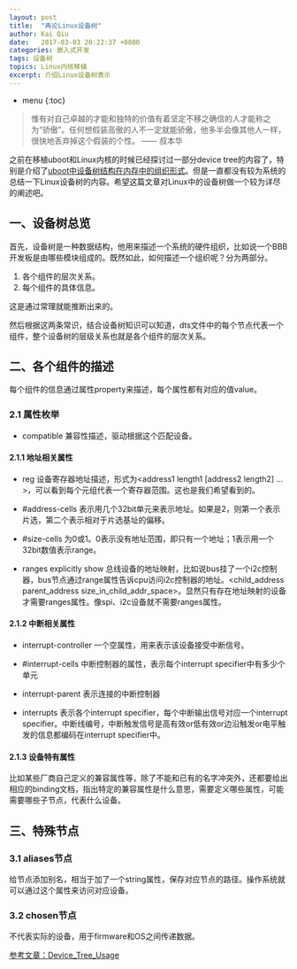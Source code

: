 ```yaml
---
layout: post
title:  "再论Linux设备树"
author: Kai Qiu
date:   2017-03-03 20:22:37 +0800
categories: 嵌入式开发
tags: 设备树
topics: Linux内核移植
excerpt: 介绍Linux设备树表示
---
```


* menu
{:toc}

> 惟有对自己卓越的才能和独特的价值有着坚定不移之确信的人才能称之为“骄傲”。任何想假装高傲的人不一定就能骄傲，他多半会像其他人一样，很快地丢弃掉这个假装的个性。 —— 叔本华

之前在移植uboot和Linux内核的时候已经探讨过一部分device tree的内容了，特别是介绍了[uboot中设备树结构在内存中的组织形式](/2016/12/28/uboot设备树-解析过程)。但是一直都没有较为系统的总结一下Linux设备树的内容。希望这篇文章对Linux中的设备树做一个较为详尽的阐述吧。

## 一、设备树总览

首先，设备树是一种数据结构，他用来描述一个系统的硬件组织，比如说一个BBB开发板是由哪些模块组成的。既然如此，如何描述一个组织呢？分为两部分。

1. 各个组件的层次关系。
2. 每个组件的具体信息。

这是通过常理就能推断出来的。

然后根据这两条常识，结合设备树知识可以知道，dts文件中的每个节点代表一个组件，整个设备树的层级关系也就是各个组件的层次关系。

## 二、各个组件的描述

每个组件的信息通过属性property来描述，每个属性都有对应的值value。

### 2.1 属性枚举

- compatible
  兼容性描述，驱动根据这个匹配设备。

#### 2.1.1 地址相关属性

- reg
  设备寄存器地址描述，形式为<address1 length1 [address2 length2] ... >，可以看到每个元组代表一个寄存器范围。这也是我们希望看到的。
  
- #address-cells
  表示用几个32bit单元来表示地址。如果是2，则第一个表示片选，第二个表示相对于片选基址的偏移。

- #size-cells
  为0或1。0表示没有地址范围，即只有一个地址；1表示用一个32bit数值表示range。

- ranges
  explicitly show 总线设备的地址映射，比如说bus挂了一个i2c控制器，bus节点通过range属性告诉cpu访问i2c控制器的地址。<child\_address parent\_address size\_in\_child\_addr\_space>。显然只有存在地址映射的设备才需要ranges属性。像spi、i2c设备就不需要ranges属性。

#### 2.1.2 中断相关属性

- interrupt-controller
  一个空属性，用来表示该设备接受中断信号。
  
- #interrupt-cells
  中断控制器的属性，表示每个interrupt specifier中有多少个单元
  
- interrupt-parent
  表示连接的中断控制器

- interrupts
  表示各个interrupt specifier，每个中断输出信号对应一个interrupt specifier。中断线编号，中断触发信号是高有效or低有效or边沿触发or电平触发的信息都编码在interrupt specifier中。
  
#### 2.1.3 设备特有属性

比如某些厂商自己定义的兼容属性等，除了不能和已有的名字冲突外，还都要给出相应的binding文档，指出特定的兼容属性是什么意思，需要定义哪些属性，可能需要哪些子节点，代表什么设备。

## 三、特殊节点

### 3.1 aliases节点
	
给节点添加别名，相当于加了一个string属性，保存对应节点的路径。操作系统就可以通过这个属性来访问对应设备。

### 3.2 chosen节点

不代表实际的设备，用于firmware和OS之间传递数据。

[参考文章：Device_Tree_Usage](http://elinux.org/Device_Tree_Usage)
